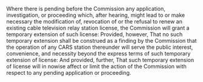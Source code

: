 Where there is pending before the Commission any application, investigation, or proceeding which, after hearing, might lead to or make necessary the modification of, revocation of or the refusal to renew an existing cable television relay station license, the Commission will grant a temporary extension of such license: Provided, however, That no such temporary extension shall be construed as a finding by the Commission that the operation of any CARS station thereunder will serve the public interest, convenience, and necessity beyond the express terms of such temporary extension of license: And provided, further, That such temporary extension of license will in nowise affect or limit the action of the Commission with respect to any pending application or proceeding.

